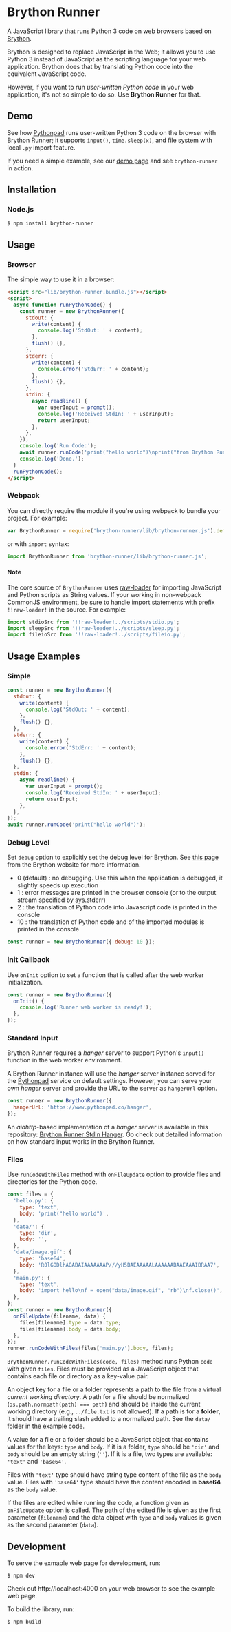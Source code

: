 # Brython Runner

A JavaScript library that runs Python 3 code on web browsers based on [Brython](https://brython.info/).

Brython is designed to replace JavaScript in the Web; it allows you to use Python 3 instead of JavaScript as the scripting language for your web application. Brython does that by translating Python code into the equivalent JavaScript code.

However, if you want to run _user-written Python code_ in your web application, it's not so simple to do so. Use **Brython Runner** for that.

## Demo

See how [Pythonpad](https://www.pythonpad.co/pads/new/) runs user-written Python 3 code on the browser with Brython Runner; it supports `input()`, `time.sleep(x)`, and file system with local `.py` import feature.

If you need a simple example, see our [demo page](https://pythonpad.github.io/brython-runner/) and see `brython-runner` in action.

## Installation

### Node.js

```
$ npm install brython-runner
```

## Usage

### Browser

The simple way to use it in a browser:

```html
<script src="lib/brython-runner.bundle.js"></script>
<script>
  async function runPythonCode() {
    const runner = new BrythonRunner({
      stdout: {
        write(content) {
          console.log('StdOut: ' + content);
        },
        flush() {},
      },
      stderr: {
        write(content) {
          console.error('StdErr: ' + content);
        },
        flush() {},
      },
      stdin: {
        async readline() {
          var userInput = prompt();
          console.log('Received StdIn: ' + userInput);
          return userInput;
        },
      },
    });
    console.log('Run Code:');
    await runner.runCode('print("hello world")\nprint("from Brython Runner")');
    console.log('Done.');
  }
  runPythonCode();
</script>
```

### Webpack

You can directly require the module if you're using webpack to bundle your project.
For example:

```javascript
var BrythonRunner = require('brython-runner/lib/brython-runner.js').default;
```

or with `import` syntax:

```javascript
import BrythonRunner from 'brython-runner/lib/brython-runner.js';
```

#### Note

The core source of `BrythonRunner` uses [raw-loader](https://webpack.js.org/loaders/raw-loader/) for importing JavaScript and Python scripts as String values. If your working in non-webpack CommonJS environment, be sure to handle import statements with prefix `!!raw-loader!` in the source.
For example:

```javascript
import stdioSrc from '!!raw-loader!../scripts/stdio.py';
import sleepSrc from '!!raw-loader!../scripts/sleep.py';
import fileioSrc from '!!raw-loader!../scripts/fileio.py';
```

## Usage Examples

### Simple

```javascript
const runner = new BrythonRunner({
  stdout: {
    write(content) {
      console.log('StdOut: ' + content);
    },
    flush() {},
  },
  stderr: {
    write(content) {
      console.error('StdErr: ' + content);
    },
    flush() {},
  },
  stdin: {
    async readline() {
      var userInput = prompt();
      console.log('Received StdIn: ' + userInput);
      return userInput;
    },
  },
});
await runner.runCode('print("hello world")');
```

### Debug Level

Set `debug` option to explicitly set the debug level for Brython. See [this page](https://brython.info/static_doc/en/options.html) from the Brython website for more information.

- 0 (default) : no debugging. Use this when the application is debugged, it slightly speeds up execution
- 1 : error messages are printed in the browser console (or to the output stream specified by sys.stderr)
- 2 : the translation of Python code into Javascript code is printed in the console
- 10 : the translation of Python code and of the imported modules is printed in the console

```javascript
const runner = new BrythonRunner({ debug: 10 });
```

### Init Callback

Use `onInit` option to set a function that is called after the web worker initialization.

```javascript
const runner = new BrythonRunner({
  onInit() {
    console.log('Runner web worker is ready!');
  },
});
```

### Standard Input

Brython Runner requires a _hanger_ server to support Python's `input()` function in the web worker environment.

A Brython Runner instance will use the _hanger_ server instance served for the [Pythonpad](https://www.pythonpad.co/) service on default settings.
However, you can serve your own _hanger_ server and provide the URL to the server as `hangerUrl` option.

```javascript
const runner = new BrythonRunner({
  hangerUrl: 'https://www.pythonpad.co/hanger',
});
```

An _aiohttp_-based implementation of a _hanger_ server is available in this repository: [Brython Runner StdIn Hanger](https://github.com/pythonpad/brython-runner-stdin-hanger).
Go check out detailed information on how standard input works in the Brython Runner.

### Files

Use `runCodeWithFiles` method with `onFileUpdate` option to provide files and directories for the Python code.

```javascript
const files = {
  'hello.py': {
    type: 'text',
    body: 'print("hello world")',
  },
  'data/': {
    type: 'dir',
    body: '',
  },
  'data/image.gif': {
    type: 'base64',
    body: 'R0lGODlhAQABAIAAAAAAAP///yH5BAEAAAAALAAAAAABAAEAAAIBRAA7',
  },
  'main.py': {
    type: 'text',
    body: 'import hello\nf = open("data/image.gif", "rb")\nf.close()',
  },
};
const runner = new BrythonRunner({
  onFileUpdate(filename, data) {
    files[filename].type = data.type;
    files[filename].body = data.body;
  },
});
runner.runCodeWithFiles(files['main.py'].body, files);
```

`BrythonRunner.runCodeWithFiles(code, files)` method runs Python `code` with given `files`. Files must be provided as a JavaScript object that contains each file or directory as a key-value pair.

An object key for a file or a folder represents a path to the file from a virtual _current working directory_. A path for a file should be normalized (`os.path.normpath(path) === path`) and should be inside the current working directory (e.g., `../file.txt` is not allowed).
If a path is for a **folder**, it should have a trailing slash added to a normalized path. See the `data/` folder in the example code.

A value for a file or a folder should be a JavaScript object that contains values for the keys: `type` and `body`.
If it is a folder, `type` should be `'dir'` and `body` should be an empty string (`''`). If it is a file, two types are available: `'text'` and `'base64'`.

Files with `'text'` type should have string type content of the file as the `body` value. Files with `'base64'` type should have the content encoded in **base64** as the `body` value.

If the files are edited while running the code, a function given as `onFileUpdate` option is called. The path of the edited file is given as the first parameter (`filename`) and the data object with `type` and `body` values is given as the second parameter (`data`).

## Development

To serve the exmaple web page for development, run:

```
$ npm dev
```

Check out http://localhost:4000 on your web browser to see the example web page.

To build the library, run:

```
$ npm build
```
